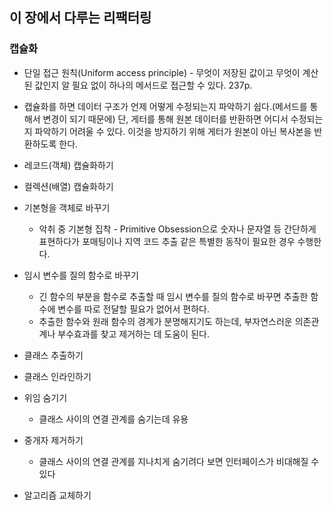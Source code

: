 ## 이 장에서 다루는 리팩터링

### 캡슐화

- 단일 접근 원칙(Uniform access principle) - 무엇이 저장된 값이고 무엇이 계산된 값인지 알 필요 없이 하나의 메서드로 접근할 수 있다. 237p.
- 캡슐화를 하면 데이터 구조가 언제 어떻게 수정되는지 파악하기 쉽다.(메서드를 통해서 변경이 되기 때문에) 단, 게터를 통해 원본 데이터를 반환하면 어디서 수정되는지 파악하기 어려울 수 있다. 이것을 방지하기 위해 게터가 원본이 아닌 복사본을 반환하도록 한다.

- 레코드(객체) 캡슐화하기
- 컬렉션(배열) 캡슐화하기

- 기본형을 객체로 바꾸기
  - 악취 중 기본형 집착 - Primitive Obsession으로 숫자나 문자열 등 간단하게 표현하다가 포매팅이나 지역 코드 추출 같은 특별한 동작이 필요한 경우 수행한다.
- 임시 변수를 질의 함수로 바꾸기
  - 긴 함수의 부분을 함수로 추출할 때 임시 변수를 질의 함수로 바꾸면 추출한 함수에 변수를 따로 전달할 필요가 없어서 편하다.
  - 추출한 함수와 원래 함수의 경계가 분명해지기도 하는데, 부자연스러운 의존관계나 부수효과를 찾고 제거하는 데 도움이 된다.
- 클래스 추출하기
- 클래스 인라인하기
- 위임 숨기기
  - 클래스 사이의 연결 관계를 숨기는데 유용
- 중개자 제거하기
  - 클래스 사이의 연결 관계를 지나치게 숨기려다 보면 인터페이스가 비대해질 수 있다
- 알고리즘 교체하기
